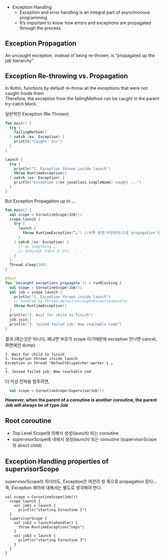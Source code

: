 - Exception Handling
  - Exception and error handling is an integral part of asynchronous programming.
  - It’s important to know how errors and exceptions are propagated through the process.


## Exception Propagation  
An uncaught exception, instead of being re-thrown, is “propagated up the job hierarchy”  

## Exception Re-throwing vs. Propagation  
In Kotlin, functions by default re-throw all the exceptions that were not caught inside them  
Therefore, the exception from the failingMethod can be caught in the parent try-catch block.  


일반적인 Exception (Re-Thrown)  
```kotlin
fun main() {
  try {
    failingMethod()
  } catch (ex: Exception) {
    println("Caught: $ex")
  }
}
```
```kotlin
launch {
  try {
    println("1. Exception thrown inside launch")
    throw RuntimeException()
  } catch (ex: Exception) {
    println("Exception ${ex.javaClass.simpleName} caught ...")
  }
}
```

But Exception Propagation up to …  
```kotlin
fun main() {
  val scope = CoroutineScope(Job())
  scope.launch {
    try {
      launch {
        throw RuntimeException(“…") //위쪽 방향(부모에게)으로 propagation 된다. 
      }
    } catch (ex: Exception) {
      // do something …
      // 원하는데로 작동이 안 된다.. - - 
    }
  }
  Thread.sleep(100)
}
```

```kotlin
@Test
fun `Uncaught exceptions propagate`() = runBlocking {
  val scope = CoroutineScope(Job())
  val job = scope.launch {
    println("1. Exception thrown inside launch")
    // handled by Thread.defaultUncaughtExceptionHandler
    throw RuntimeException()
  }
  println("2. Wait for child to finish")
  job.join()
  println("3. Joined failed job: Now reachable code")
}
```

결과 (죽는것은 아니다. 왜냐면 부모가 scope 이기때문에 exception 만나면 cancel, 화면에만 dump)
```
2. Wait for child to finish
1. Exception thrown inside launch
Exception in thread "DefaultDispatcher-worker-1 …
…
3. Joined failed job: Now reachable cod
```

더 이상 전파을 멈추려면,
```kotlin
  val scope = CoroutineScope(SupervisorJob())
```

**However, when the parent of a coroutine is another coroutine, the parent Job will always be of type Job**

## Root coroutine
- Top Level Scope에 의해서 생성(launch) 되는 coroutine
- supervisorScope에 내에서 생성(launch) 되는 coroutine (supervisorScope 의 direct child)

## Exception Handling properties of supervisorScope

supervisorScope라 하더라도, Exception은 여전히 윗 쪽으로 propagation 된다...  
즉, Exception 제어에 대해서는 별도로 생각해야 한다.  
```
val scope = CoroutineScope(Job())
  scope.launch {
    val job1 = launch {
      println("starting Coroutine 1")
  }
  supervisorScope {
    val job2 = launch(ehandler) {
      throw RuntimeException("oops")
    }
    val job3 = launch {
      println("starting Coroutine 3")
    }
  }
}
```

